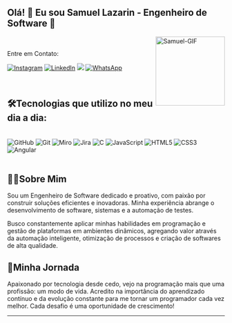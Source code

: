 ### <h2>Olá! 👋 Eu sou Samuel Lazarin - Engenheiro de Software 🤖</h2> ###

<img align="right" alt="Samuel-GIF" height="160" width="160" src="https://media.giphy.com/media/jBOOXxSJfG8kqMxT11/giphy.gif?cid=ecf05e471b8ch9dww0uyovu5n7r11hpqdir5tinx6iz8m25h&ep=v1_gifs_related&rid=giphy.gif&ct=g"></br>


<p><bold>Entre em Contato:</bold></p>

[![Instagram](https://img.shields.io/badge/Instagram-E4405F?style=for-the-badge&logo=instagram&logoColor=white)](https://www.instagram.com/sam_lazarin/)
[![LinkedIn](https://img.shields.io/badge/LinkedIn-0077B5?style=for-the-badge&logo=linkedin&logoColor=white)](https://www.linkedin.com/in/samuel-lazarin-132b4124a/)
<a href="mailto:samuel.lazarin12@gmail.com"><img src="https://img.shields.io/badge/-Gmail-%23333?style=for-the-badge&logo=gmail&logoColor=white" target="_blank"></a>
[![WhatsApp](https://img.shields.io/badge/WhatsApp-25D366?style=for-the-badge&logo=whatsapp&logoColor=white)](https://wa.me/5511946701625)

<br/>

<h2>🛠️Tecnologias que utilizo no meu dia a dia:</h2>

<div style="display: inline_block"><br/>
    <img align="center" alt="GitHub" src="https://img.shields.io/badge/GitHub-181717.svg?style=for-the-badge&logo=GitHub&logoColor=white">
    <img align="center" alt="Git" src="https://img.shields.io/badge/Git-F05032.svg?style=for-the-badge&logo=Git&logoColor=white">
    <img align="center" alt="Miro" src="https://img.shields.io/badge/Miro-050038.svg?style=for-the-badge&logo=Miro&logoColor=white">
    <img align="center" alt="Jira" src="https://img.shields.io/badge/Jira-0052CC.svg?style=for-the-badge&logo=Jira&logoColor=white">
    <img align="center" alt="C" src="https://img.shields.io/badge/C-A8B9CC.svg?style=for-the-badge&logo=C&logoColor=black">
    <img align="center" alt="JavaScript" src="https://img.shields.io/badge/JavaScript-F7DF1E.svg?style=for-the-badge&logo=JavaScript&logoColor=black">
    <img align="center" alt="HTML5" src="https://img.shields.io/badge/HTML5-E34F26.svg?style=for-the-badge&logo=HTML5&logoColor=white">
    <img align="center" alt="CSS3" src="https://img.shields.io/badge/CSS-663399.svg?style=for-the-badge&logo=CSS&logoColor=white">
    <img align="center" alt="Angular" src="https://img.shields.io/badge/Angular-0F0F11.svg?style=for-the-badge&logo=Angular&logoColor=white">
</div>
    
<br/>

<h2>👨‍💻Sobre Mim</h2>

<p>Sou um Engenheiro de Software dedicado e proativo, com paixão por construir soluções eficientes e inovadoras. Minha experiência abrange o desenvolvimento de software, sistemas e a automação de testes.

Busco constantemente aplicar minhas habilidades em programação e gestão de plataformas em ambientes dinâmicos, agregando valor através da automação inteligente, otimização de processos e criação de softwares de alta qualidade.</p>

<h2>🚀Minha Jornada</h2>

<p>Apaixonado por tecnologia desde cedo, vejo na programação mais que uma profissão: um modo de vida. Acredito na importância do aprendizado contínuo e da evolução constante para me tornar um programador cada vez melhor. Cada desafio é uma oportunidade de crescimento!</p>

---
